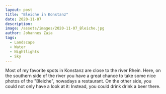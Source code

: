 ```yaml
---
layout: post
title: "Bleiche in Konstanz"
date: 2020-11-07
description: 
image: /assets/images/2020-11-07_Bleiche.jpg
author: Johannes Zaia
tags: 
  - Landscape
  - Water
  - Nightlights
  - Sky
---
```

Most of my favorite spots in Konstanz are close to the river Rhein. Here, on the southern side of the river you have a great chance to take some nice photos of the "Bleiche", nowadays a restaurant. On the other side, you could not only have  a look at it: Instead, you could drink drink a beer there.